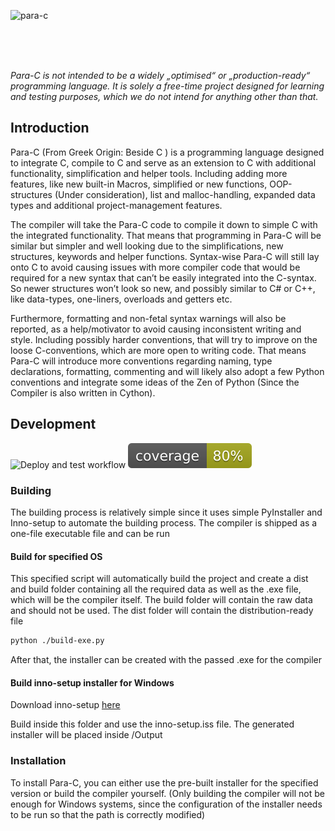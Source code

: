 ![para-c](https://socialify.git.ci/Luna-Klatzer/para-c/image?description=1&forks=1&issues=1&language=1&logo=https%3A%2F%2Fraw.githubusercontent.com%2FLuna-Klatzer%2FPara-C%2Fmain%2FPara-C.ico&owner=1&pattern=Charlie%20Brown&pulls=1&stargazers=1&theme=Light)

<br>
<br>
<br>

*Para-C is not intended to be a widely „optimised“ or „production-ready“ programming language. It is solely a free-time
project designed for learning and testing purposes, which we do not intend for anything other than that.*

## Introduction

Para-C (From Greek Origin: Beside C  ) is a programming language designed to integrate C, compile to C and serve as an extension to C with additional functionality, simplification and helper tools. Including adding more features, like new built-in Macros, simplified or new functions, OOP-structures (Under consideration), list and malloc-handling, expanded data types and additional project-management features.

The compiler will take the Para-C code to compile it down to simple C with the integrated functionality. That means that programming in Para-C will be similar but simpler and well looking due to the simplifications, new structures, keywords and helper functions. Syntax-wise Para-C will still lay onto C to avoid causing issues with more compiler code that would be required for a new syntax that can’t be easily integrated into the C-syntax. So newer structures won’t look so new, and possibly similar to C# or C++, like data-types, one-liners, overloads and getters etc. 

Furthermore, formatting and non-fetal syntax warnings will also be reported, as a help/motivator to avoid causing inconsistent writing and style. Including possibly harder conventions, that will try to improve on the loose C-conventions, which are more open to writing code. That means Para-C will introduce more conventions regarding naming, type declarations, formatting, commenting and will likely also adopt a few Python conventions  and integrate some ideas of the Zen of Python (Since the Compiler is also written in Cython). 


## Development

![Deploy and test workflow](https://github.com/Luna-Klatzer/Para-C/actions/workflows/python-test.yml/badge.svg)
![Coverage](./coverage.svg)

### Building

The building process is relatively simple since it uses simple PyInstaller and Inno-setup to automate the building
process. The compiler is shipped as a one-file executable file and can be run 

#### Build for specified OS

This specified script will automatically build the project and create a dist and build folder containing all the 
required data as well as the .exe file, which will be the compiler itself. The build folder will contain the raw data
and should not be used. The dist folder will contain the distribution-ready file

```bash
python ./build-exe.py
```

After that, the installer can be created with the passed .exe for the compiler

#### Build inno-setup installer for Windows 

Download inno-setup [here](https://jrsoftware.org/download.php/is.exe)

Build inside this folder and use the inno-setup.iss file. The generated installer will be placed inside /Output

### Installation
 
To install Para-C, you can either use the pre-built installer for the specified version or build the compiler yourself. 
(Only building the compiler will not be enough for Windows systems, since the configuration of the installer needs
to be run so that the path is correctly modified)
